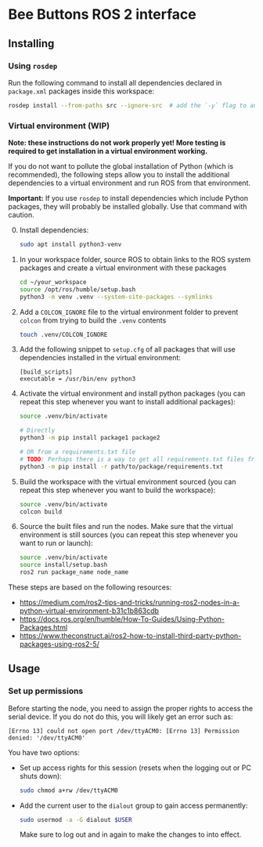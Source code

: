 # Bee Buttons ROS 2 interface

## Installing

### Using `rosdep`

Run the following command to install all dependencies declared in `package.xml` packages inside this workspace:

```bash
rosdep install --from-paths src --ignore-src  # add the `-y` flag to automatically install all dependencies
```

### Virtual environment (WIP)

**Note: these instructions do not work properly yet! More testing is required to get installation in a virtual environment working.**

If you do not want to pollute the global installation of Python (which is recommended), the following steps allow you to install the additional dependencies to a virtual environment and run ROS from that environment.

**Important:** If you use `rosdep` to install dependencies which include Python packages, they will probably be installed globally. Use that command with caution.

0. Install dependencies:

   ```bash
   sudo apt install python3-venv
   ```

1. In your workspace folder, source ROS to obtain links to the ROS system packages and create a virtual environment with these packages

   ```bash
   cd ~/your_workspace
   source /opt/ros/humble/setup.bash
   python3 -m venv .venv --system-site-packages --symlinks
   ```

2. Add a `COLCON_IGNORE` file to the virtual environment folder to prevent `colcon` from trying to build the `.venv` contents

   ```bash
   touch .venv/COLCON_IGNORE
   ```

3. Add the following snippet to `setup.cfg` of all packages that will use dependencies installed in the virtual environment:

   ```text
   [build_scripts]
   executable = /usr/bin/env python3
   ```

4. Activate the virtual environment and install python packages (you can repeat this step whenever you want to install additional packages):

   ```bash
   source .venv/bin/activate

   # Directly
   python3 -m pip install package1 package2

   # OR from a requirements.txt file
   # TODO: Perhaps there is a way to get all requirements.txt files from files inside the src/ folder?
   python3 -m pip install -r path/to/package/requirements.txt
   ```

5. Build the workspace with the virtual environment sourced (you can repeat this step whenever you want to build the workspace):

   ```bash
   source .venv/bin/activate
   colcon build
   ```

6. Source the built files and run the nodes. Make sure that the virtual environment is still sources (you can repeat this step whenever you want to run or launch):

   ```bash
   source .venv/bin/activate
   source install/setup.bash
   ros2 run package_name node_name
   ```

These steps are based on the following resources:

- <https://medium.com/ros2-tips-and-tricks/running-ros2-nodes-in-a-python-virtual-environment-b31c1b863cdb>
- <https://docs.ros.org/en/humble/How-To-Guides/Using-Python-Packages.html>
- <https://www.theconstruct.ai/ros2-how-to-install-third-party-python-packages-using-ros2-5/>

## Usage

### Set up permissions

Before starting the node, you need to assign the proper rights to access the serial device. If you do not do this, you will likely get an error such as:

```text
[Errno 13] could not open port /dev/ttyACM0: [Errno 13] Permission denied: '/dev/ttyACM0'
```

You have two options:

- Set up access rights for this session (resets when the logging out or PC shuts down):

  ```bash
  sudo chmod a+rw /dev/ttyACM0
  ```

- Add the current user to the `dialout` group to gain access permanently:

  ```bash
  sudo usermod -a -G dialout $USER
  ```

  Make sure to log out and in again to make the changes to into effect.
